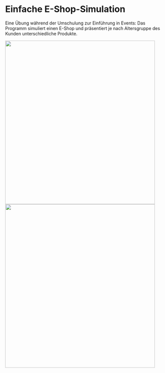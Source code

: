 # Einfache E-Shop-Simulation

Eine Übung während der Umschulung zur Einführung in Events: Das Programm simuliert einen E-Shop und präsentiert je nach Altersgruppe des Kunden unterschiedliche Produkte.

<img src="https://github.com/user-attachments/assets/e7c72f06-60d8-483f-af8e-8df85eb2b493" width="480" height="524">
<img src="https://github.com/user-attachments/assets/d080566f-4871-48b7-a18d-cc864652301e" width="480" height="524">
